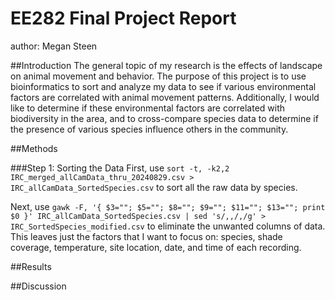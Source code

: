 # EE282 Final Project Report

author: Megan Steen

##Introduction
The general topic of my research is the effects of landscape on animal movement and behavior. The purpose of this project is to use bioinformatics to sort and analyze my data to see if various environmental factors are correlated with animal movement patterns. Additionally, I would like to determine if these environmental factors are correlated with biodiversity in the area, and to cross-compare species data to determine if the presence of various species influence others in the community. 

##Methods

###Step 1: Sorting the Data
First, use ```sort -t, -k2,2 IRC_merged_allCamData_thru_20240829.csv > IRC_allCamData_SortedSpecies.csv``` to sort all the raw data by species.

Next, use ```gawk -F, '{ $3=""; $5=""; $8=""; $9=""; $11=""; $13=""; print $0 }' IRC_allCamData_SortedSpecies.csv | sed 's/,,/,/g' > IRC_SortedSpecies_modified.csv``` to eliminate the unwanted columns of data. This leaves just the factors that I want to focus on: species, shade coverage, temperature, site location, date, and time of each recording.

##Results

##Discussion
